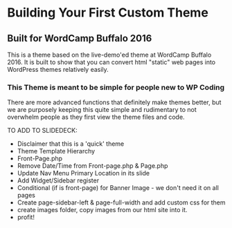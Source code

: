 # Building Your First Custom Theme
## Built for WordCamp Buffalo 2016

This is a theme based on the live-demo'ed theme at WordCamp Buffalo 2016. It is built to show that you can convert html "static" web pages into WordPress themes relatively easily.

### This Theme is meant to be simple for people new to WP Coding

There are more advanced functions that definitely make themes better, but we are purposely keeping this quite simple and rudimentary to not overwhelm people as they first view the theme files and code.


TO ADD TO SLIDEDECK:
- Disclaimer that this is a 'quick' theme
- Theme Template Hierarchy
- Front-Page.php
- Remove Date/Time from Front-page.php & Page.php
- Update Nav Menu Primary Location in its slide
- Add Widget/Sidebar register
- Conditional (if is front-page) for Banner Image - we don't need it on all pages
- Create page-sidebar-left & page-full-width and add custom css for them
- create images folder, copy images from our html site into it.
- profit!

